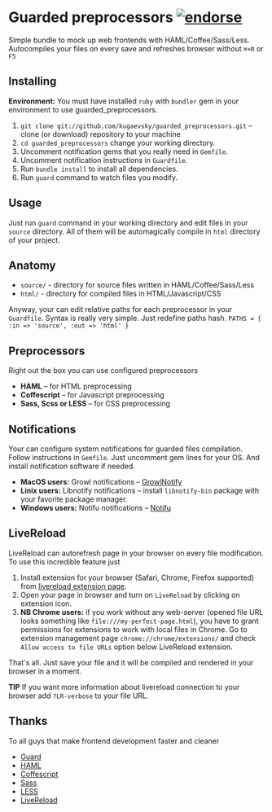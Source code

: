 # Guarded preprocessors     [![endorse](http://api.coderwall.com/kugaevsky/endorsecount.png)](http://coderwall.com/kugaevsky)

Simple bundle to mock up web frontends with HAML/Coffee/Sass/Less.
Autocompiles your files on every save and refreshes browser without `⌘+R` or `F5`

## Installing

__Environment:__ You must have installed `ruby` with `bundler` gem in your environment to use guarded_preprocessors.

1. `git clone git://github.com/kugaevsky/guarded_preprocessors.git` – сlone (or download) repository to your machine
2. `cd guarded_preprocessors` change your working directory.
3. Uncomment notification gems that you really need in `Gemfile`.
4. Uncomment notification instructions in `Guardfile`.
5. Run `bundle install` to install all dependencies.
6. Run `guard` command to watch files you modify.

## Usage 

Just run `guard` command in your working directory and edit files in your `source` directory.
All of them will be automagically compile in `html` directory of your project.

## Anatomy

* `source/` - directory for source files written in HAML/Coffee/Sass/Less
* `html/` - directory for compiled files in HTML/Javascript/CSS

Anyway, your can edit relative paths for each preprocessor in your `Guardfile`. Syntax is really very simple. 
Just redefine paths hash.
`PATHS = { :in => 'source', :out => 'html' }`

## Preprocessors

Right out the box you can use configured preprocessors

* __HAML__ – for HTML preprocessing
* __Coffescript__ – for Javascript preprocessing
* __Sass, Scss or LESS__ – for CSS preprocessing

## Notifications

Your can configure system notifications for guarded files compilation. Follow instructions in `Gemfile`. Just uncomment gem lines for your OS. And install notification software if needed.

* **MacOS users:** Growl notifications – [GrowlNotify](http://growl.info/extras.php#growlnotify)
* **Linix users:** Libnotify notifications – install `libnotify-bin` package with your favorite package manager.
* **Windows users:** Notifu notifications – [Notifu](http://www.paralint.com/projects/notifu/)

## LiveReload

LiveReload can autorefresh page in your browser on every file modification. To use this incredible feature just

1. Install extension for your browser (Safari, Chrome, Firefox supported) from [livereload extension page](http://feedback.livereload.com/knowledgebase/articles/86242-how-do-i-install-and-use-the-browser-extensions-).
2. Open your page in browser and turn on `LiveReload` by clicking on extension icon.
3. **NB Chrome users:** if you work without any web-server (opened file URL looks something like `file:///my-perfect-page.html`), you have to grant permissions for extensions to work with local files in Chrome. Go to extension management page `chrome://chrome/extensions/` and check `Allow access to file URLs` option below LiveReload extension.

That's all. Just save your file and it will be compiled and rendered in your browser in a moment.

**TIP**
If you want more information about livereload connection to your browser add `?LR-verbose` to your file URL.

## Thanks

To all guys that make frontend development faster and cleaner

* [Guard](https://github.com/guard)
* [HAML](http://haml.info/)
* [Coffescript](http://coffeescript.org/)
* [Sass](http://sass-lang.com/)
* [LESS](http://lesscss.org/)
* [LiveReload](http://livereload.com/)
